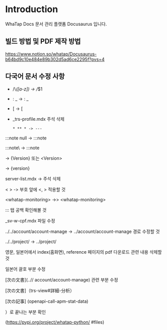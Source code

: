 # Introduction

WhaTap Docs 문서 관리 플랫폼 Docusaurus 입니다.

## 빌드 방법 및 PDF 제작 방법

<https://www.notion.so/whatap/Docusaurus-b64bd9c10e484e89b302d5ad6ce2295f?pvs=4>

## 다국어 문서 수정 사항

* /\\_([a-z]) -> /_$1

* : \_ -> : _

* \[ -> [

* _trs-profile.mdx 주석 삭제

      * ** * -> ---

:::note null -> :::note

:::note\ -> :::note

<Version> -> {Version} 또는 &lt;Version&gt;

<version> -> {version}

server-list.mdx -> 주석 삭제

< > -> 부호 앞에 &lt;, &gt; 적용할 것

\<whatap-monitoring\> ->> &lt;whatap-monitoring&gt;

  ::: 탭 공백 확인해볼 것

  _sv-w-cpf.mdx 파일 수정

  ../../account/account-manage -> ../account/account-manage 경로 수정할 것

../../project/ -> ../project/

영문, 일본어에서 index(홈화면), reference 페이지의 pdf 다운로드 관련 내용 삭제할 것

일본어 괄호 부분 수정

[次の文書]\(..// account/account-manage) 관련 부분 수정

[次の文書]（trs-view#詳細-分析）

[次の記事] \(openapi-call-apm-stat-data)

）로 끝나는 부분 확인

\(https://pypi.org/project/whatap-python/ #files)